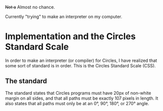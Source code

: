 ~~Not a~~ Almost no chance.

Currently "trying" to make an interpreter on my computer.

# Implementation and the Circles Standard Scale
In order to make an interpreter (or compiler) for Circles, I have realized that some sort of standard is in order. This is the Circles Standard Scale (CSS).

## The standard
The standard states that Circles programs must have 20px of non-white margin on all sides, and that all paths must be exactly 107 pixels in length. It also states that all paths must only be at an 0°, 90°, 180°, or 270° angle.
